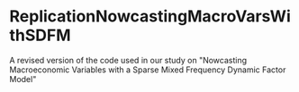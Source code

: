 # ReplicationNowcastingMacroVarsWithSDFM
A revised version of the code used in our study on "Nowcasting Macroeconomic Variables with a Sparse Mixed Frequency Dynamic Factor Model"
